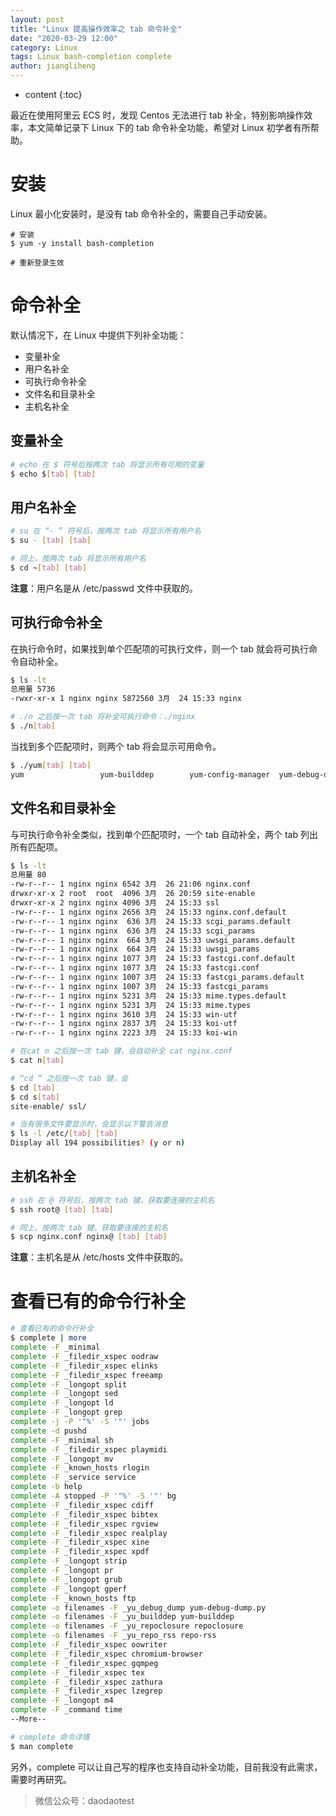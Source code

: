 ```yaml
---
layout: post
title: "Linux 提高操作效率之 tab 命令补全"
date: "2020-03-29 12:00"
category: Linux
tags: Linux bash-completion complete
author: jiangliheng
---
```

* content
{:toc}

最近在使用阿里云 ECS 时，发现 Centos 无法进行 tab 补全，特别影响操作效率，本文简单记录下 Linux 下的 tab 命令补全功能，希望对 Linux 初学者有所帮助。



# 安装
Linux 最小化安装时，是没有 tab 命令补全的，需要自己手动安装。

```
# 安装
$ yum -y install bash-completion

# 重新登录生效
```

# 命令补全
默认情况下，在 Linux 中提供下列补全功能：
- 变量补全
- 用户名补全
- 可执行命令补全
- 文件名和目录补全
- 主机名补全

## 变量补全

```bash
# echo 在 $ 符号后按两次 tab 将显示所有可用的变量
$ echo $[tab] [tab]
```

## 用户名补全

```bash
# su 在 “- ” 符号后，按两次 tab 将显示所有用户名
$ su - [tab] [tab]

# 同上，按两次 tab 将显示所有用户名
$ cd ~[tab] [tab]
```

**注意**：用户名是从 /etc/passwd 文件中获取的。

## 可执行命令补全

在执行命令时，如果找到单个匹配项的可执行文件，则一个 tab 就会将可执行命令自动补全。

```bash
$ ls -lt
总用量 5736
-rwxr-xr-x 1 nginx nginx 5872560 3月  24 15:33 nginx

# ./n 之后按一次 tab 将补全可执行命令：./nginx
$ ./n[tab]
```

当找到多个匹配项时，则两个 tab 将会显示可用命令。

```bash
$ ./yum[tab] [tab]
yum                 yum-builddep        yum-config-manager  yum-debug-dump      yum-debug-restore   yumdownloader       yum-groups-manager
```

## 文件名和目录补全

与可执行命令补全类似，找到单个匹配项时，一个 tab 自动补全，两个 tab 列出所有匹配项。

```bash
$ ls -lt
总用量 80
-rw-r--r-- 1 nginx nginx 6542 3月  26 21:06 nginx.conf
drwxr-xr-x 2 root  root  4096 3月  26 20:59 site-enable
drwxr-xr-x 2 nginx nginx 4096 3月  24 15:33 ssl
-rw-r--r-- 1 nginx nginx 2656 3月  24 15:33 nginx.conf.default
-rw-r--r-- 1 nginx nginx  636 3月  24 15:33 scgi_params.default
-rw-r--r-- 1 nginx nginx  636 3月  24 15:33 scgi_params
-rw-r--r-- 1 nginx nginx  664 3月  24 15:33 uwsgi_params.default
-rw-r--r-- 1 nginx nginx  664 3月  24 15:33 uwsgi_params
-rw-r--r-- 1 nginx nginx 1077 3月  24 15:33 fastcgi.conf.default
-rw-r--r-- 1 nginx nginx 1077 3月  24 15:33 fastcgi.conf
-rw-r--r-- 1 nginx nginx 1007 3月  24 15:33 fastcgi_params.default
-rw-r--r-- 1 nginx nginx 1007 3月  24 15:33 fastcgi_params
-rw-r--r-- 1 nginx nginx 5231 3月  24 15:33 mime.types.default
-rw-r--r-- 1 nginx nginx 5231 3月  24 15:33 mime.types
-rw-r--r-- 1 nginx nginx 3610 3月  24 15:33 win-utf
-rw-r--r-- 1 nginx nginx 2837 3月  24 15:33 koi-utf
-rw-r--r-- 1 nginx nginx 2223 3月  24 15:33 koi-win

# 在cat n 之后按一次 tab 键，会自动补全 cat nginx.conf
$ cat n[tab]

# “cd ” 之后按一次 tab 键，会
$ cd [tab]
$ cd s[tab]
site-enable/ ssl/

# 当有很多文件要显示时，会显示以下警告消息
$ ls -l /etc/[tab] [tab]
Display all 194 possibilities? (y or n)
```

## 主机名补全

```bash
# ssh 在 @ 符号后，按两次 tab 键，获取要连接的主机名
$ ssh root@ [tab] [tab]

# 同上，按两次 tab 键，获取要连接的主机名
$ scp nginx.conf nginx@ [tab] [tab]
```

**注意**：主机名是从 /etc/hosts 文件中获取的。

# 查看已有的命令行补全

```bash
# 查看已有的命令行补全
$ complete | more
complete -F _minimal
complete -F _filedir_xspec oodraw
complete -F _filedir_xspec elinks
complete -F _filedir_xspec freeamp
complete -F _longopt split
complete -F _longopt sed
complete -F _longopt ld
complete -F _longopt grep
complete -j -P '"%' -S '"' jobs
complete -d pushd
complete -F _minimal sh
complete -F _filedir_xspec playmidi
complete -F _longopt mv
complete -F _known_hosts rlogin
complete -F _service service
complete -b help
complete -A stopped -P '"%' -S '"' bg
complete -F _filedir_xspec cdiff
complete -F _filedir_xspec bibtex
complete -F _filedir_xspec rgview
complete -F _filedir_xspec realplay
complete -F _filedir_xspec xine
complete -F _filedir_xspec xpdf
complete -F _longopt strip
complete -F _longopt pr
complete -F _longopt grub
complete -F _longopt gperf
complete -F _known_hosts ftp
complete -o filenames -F _yu_debug_dump yum-debug-dump.py
complete -o filenames -F _yu_builddep yum-builddep
complete -o filenames -F _yu_repoclosure repoclosure
complete -o filenames -F _yu_repo_rss repo-rss
complete -F _filedir_xspec oowriter
complete -F _filedir_xspec chromium-browser
complete -F _filedir_xspec gqmpeg
complete -F _filedir_xspec tex
complete -F _filedir_xspec zathura
complete -F _filedir_xspec lzegrep
complete -F _longopt m4
complete -F _command time
--More--

# complete 命令详情
$ man complete
```

另外，complete 可以让自己写的程序也支持自动补全功能，目前我没有此需求，需要时再研究。

> 微信公众号：daodaotest
